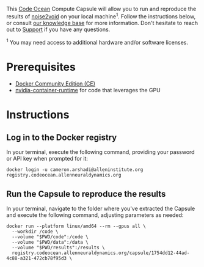 This [Code Ocean](https://codeocean.com) Compute Capsule will allow you to run and reproduce the results of [noise2void](https://codeocean.allenneuraldynamics.org/capsule/9851314/tree) on your local machine<sup>1</sup>. Follow the instructions below, or consult [our knowledge base](https://docs.codeocean.com/user-guide/compute-capsule-basics/managing-capsules/exporting-capsules-to-your-local-machine) for more information. Don't hesitate to reach out to [Support](mailto:support@codeocean.com) if you have any questions.

<sup>1</sup> You may need access to additional hardware and/or software licenses.

# Prerequisites

- [Docker Community Edition (CE)](https://www.docker.com/community-edition)
- [nvidia-container-runtime](https://docs.docker.com/config/containers/resource_constraints/#gpu) for code that leverages the GPU

# Instructions

## Log in to the Docker registry

In your terminal, execute the following command, providing your password or API key when prompted for it:
```shell
docker login -u cameron.arshadi@alleninstitute.org registry.codeocean.allenneuraldynamics.org
```

## Run the Capsule to reproduce the results

In your terminal, navigate to the folder where you've extracted the Capsule and execute the following command, adjusting parameters as needed:
```shell
docker run --platform linux/amd64 --rm --gpus all \
  --workdir /code \
  --volume "$PWD/code":/code \
  --volume "$PWD/data":/data \
  --volume "$PWD/results":/results \
  registry.codeocean.allenneuraldynamics.org/capsule/1754dd12-44ad-4c88-a321-472cb78f95d3 \
  
```
